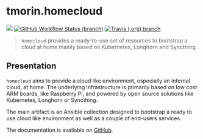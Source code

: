 # tmorin.homecloud

[![](https://img.shields.io/badge/GitHub-git%20repository-informational?logo=github)](https://github.com/tmorin/homecloud-ansible)
[![GitHub Workflow Status (branch)](https://img.shields.io/github/workflow/status/tmorin/homecloud-ansible/Continous%20Integration/master?label=GitHub%20Actions&logo=github+actions&logoColor=white)](https://github.com/tmorin/homecloud-ansible/actions?query=workflow%3A%22Continous+Integration%22+branch%3Amaster)
[![Travis (.org) branch](https://img.shields.io/travis/tmorin/homecloud-ansible/master?label=Travis%20CI&logo=travis+CI&logoColor=white)](https://travis-ci.org/github/tmorin/homecloud-ansible)

> `homecloud` provides a ready-to-use set of resources to bootstrap a cloud at home mainly based on Kubernetes, Longhorn and Syncthing.

## Presentation

`homecloud` aims to provide a cloud like environment, especially an internal cloud, at home.
The underlying infrastructure is primarily based on low cost ARM boards, like Raspberry Pi, and powered by open source solutions like Kubernetes, Longhorn or Syncthing.

The main artifact is an Ansible collection designed to bootstrap a ready to use cloud like environment as well as a couple of end-users services.

The documentation is available on [GitHub](https://github.com/tmorin/homecloud-ansible#readme).
